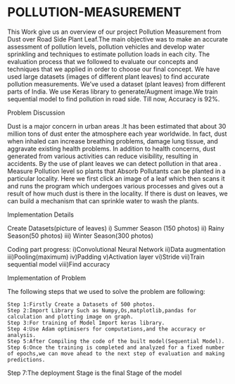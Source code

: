 # POLLUTION-MEASUREMENT
This Work give us an overview of our project Pollution Measurement from Dust over Road Side Plant Leaf.The main objective was to make an accurate assessment of pollution levels, pollution vehicles and develop water sprinkling and techniques to estimate pollution loads in each city.
The evaluation process that we followed to evaluate our concepts and techniques that we applied in order to choose our final concept.
We have used large datasets (images of different plant leaves) to find accurate pollution measurements. We’ve used a dataset (plant leaves) from different parts of India. We use Keras library to generate/Augment image.We train sequential model to find pollution in road side. Till now, Accuracy is 92%.



Problem Discussion

Dust is a major concern in urban areas .It has been estimated that about 30 million tons of dust enter the atmosphere each year worldwide. In fact, dust when inhaled can increase breathing problems, damage lung tissue, and aggravate existing health problems. In addition to health concerns, dust generated from various activities can reduce visibility, resulting in accidents. By the use of plant leaves we can detect pollution in that area . Measure Pollution level so plants that Absorb Pollutants can be planted in a particular locality.  Here we first click an image of a leaf which then scans it and runs the program which undergoes various processes and gives out a result of how much dust is there in the locality. If there is dust on leaves, we can build a mechanism that can sprinkle water to wash the plants. 



Implementation Details

Create Datasets(picture of leaves)
  i) Summer Season (150 photos)
  ii) Rainy Season(50 photos)
  iii) Winter Season(300 photos)

Coding part progress:
  i)Convolutional Neural Network
   ii)Data augmentation
  iii)Pooling(maximum)
  iv)Padding
   v)Activation layer
  vi)Stride
  vii)Train sequential model
  viii)Find accuracy



Implementation of Problem

The following steps that we used to solve the problem are following:

	Step 1:Firstly Create a Datasets of 500 photos.
	Step 2:Import Library Such as Numpy,Os,matplotlib,pandas for   calculation and plotting image on graph.
	Step 3:For training of Model Import keras library.
	Step 4:Use Adam optimisers for computations,and the accuracy or analysis.
	Step 5:After Compiling the code of the built model(Sequential Model).
	Step 6:Once the training is completed and analyzed for a fixed number of epochs,we can move ahead to the next step of evaluation and making predictions.
  Step 7:The deployment Stage is the final Stage of the model




